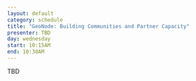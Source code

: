 ```yaml
---
layout: default
category: schedule
title: "GeoNode: Building Communities and Partner Capacity"
presenter: TBD
day: wednesday
start: 10:15AM
end: 10:30AM
---
```


TBD
